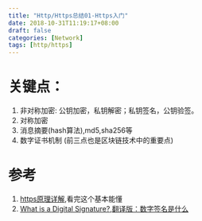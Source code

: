 ```yaml
---
title: "Http/Https总结01-Https入门"
date: 2018-10-31T11:19:17+08:00
draft: false
categories: [Network] 
tags: [http/https]
---
```



# 关键点：
1. 非对称加密: 公钥加密，私钥解密；私钥签名，公钥验签。
2. 对称加密
3. 消息摘要(hash算法),md5,sha256等
4. 数字证书机制
(前三点也是区块链技术中的重要点)

# 参考
1. [https原理详解](https://zhuanlan.zhihu.com/p/27395037),看完这个基本能懂
2. [What is a Digital Signature?](http://www.youdzone.com/signature.html),[翻译版：数字签名是什么](http://www.ruanyifeng.com/blog/2011/08/what_is_a_digital_signature.html)